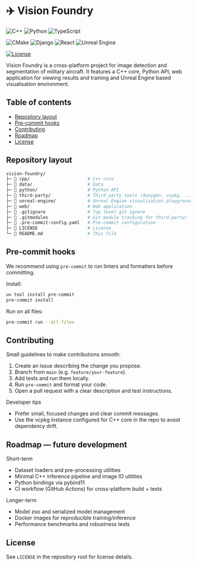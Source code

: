 # ✈️ Vision Foundry

![C++](https://img.shields.io/badge/C++-%2300599C.svg?style=Plastic&logo=c%2B%2B&logoColor=white)
![Python](https://img.shields.io/badge/Python-3670A0?style=Plastic&logo=python&logoColor=ffdd54)
![TypeScript](https://img.shields.io/badge/TypeScript-%23007ACC.svg?style=Plastic&logo=typescript&logoColor=white)

![CMake](https://img.shields.io/badge/CMake-%23008FBA.svg?style=Plastic&logo=cmake&logoColor=white)
![Django](https://img.shields.io/badge/Django-%23092E20.svg?style=Plastic&logo=django&logoColor=white)
![React](https://img.shields.io/badge/React-%2320232a.svg?style=Plastic&logo=react&logoColor=%2361DAFB)
![Unreal Engine](https://img.shields.io/badge/Unreal%20Engine-%23313131.svg?style=Plastic&logo=unrealengine&logoColor=white)

[![License](https://img.shields.io/badge/license-MIT-blue.svg)](#license)

Vision Foundry is a cross-platform project for image detection and segmentation of military aircraft. It features a C++ core, Python API, web application for viewing results and training and Unreal Engine based visualisation environment.

## Table of contents

- [Repository layout](#repository-layout)
- [Pre-commit hooks](#pre-commit-hooks)
- [Contributing](#contributing)
- [Roadmap](#roadmap--future-development)
- [License](#license)

## Repository layout

```bash
vision-foundry/
├─ 📂 cpp/                      # C++ core
├─ 📂 data/                     # Data
├─ 📂 python/                   # Python API
├─ 📂 third-party/              # Third party tools (doxygen, vcpkg, ...)
├─ 📂 unreal-engine/            # Unreal Engine visualisation playground
├─ 📂 web/                      # Web application
├─ 📄 .gitignore                # Top level git ignore
├─ 📄 .gitmodules               # Git module tracking for third-party/
├─ 📄 .pre-commit-config.yaml   # Pre-commit configuration
├─ 📄 LICENSE                   # License
└─ 📄 README.md                 # This file
```

## Pre-commit hooks

We recommend using `pre-commit` to run linters and formatters before committing.

Install:

```bash
uv tool install pre-commit
pre-commit install
```

Run on all files:

```bash
pre-commit run --all-files
```

## Contributing

Small guidelines to make contributions smooth:

1. Create an issue describing the change you propose.
2. Branch from `main` (e.g. `feature/your-feature`).
3. Add tests and run them locally.
4. Run `pre-commit` and format your code.
5. Open a pull request with a clear description and test instructions.

Developer tips

- Prefer small, focused changes and clear commit messages.
- Use the vcpkg instance configured for C++ core in the repo to avoid dependency drift.

## Roadmap — future development

Short-term

- Dataset loaders and pre-processing utilities
- Minimal C++ inference pipeline and image IO utilities
- Python bindings via pybind11
- CI workflow (GitHub Actions) for cross-platform build + tests

Longer-term

- Model zoo and serialized model management
- Docker images for reproducible training/inference
- Performance benchmarks and robustness tests

## License

See `LICENSE` in the repository root for license details.
